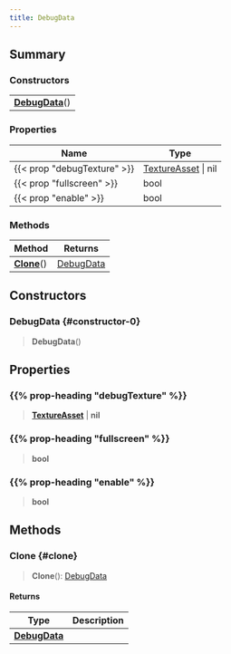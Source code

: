 ```yaml
---
title: DebugData
---
```


## Summary

### Constructors

|  |
| --- |
| **[DebugData](#constructor-0)**() |

### Properties

| Name | Type |
| ---- | ---- |
| {{< prop "debugTexture" >}} | [TextureAsset](/vext/ref/fb/textureasset) \| nil |
| {{< prop "fullscreen" >}} | bool |
| {{< prop "enable" >}} | bool |

### Methods

| Method | Returns |
| ------ | ------- |
| **[Clone](#clone)**() | [DebugData](/vext/ref/client/type/debugdata) |

## Constructors

### DebugData {#constructor-0}

> **DebugData**()

## Properties

### {{% prop-heading "debugTexture" %}}

> **[TextureAsset](/vext/ref/fb/textureasset)** \| **nil**

### {{% prop-heading "fullscreen" %}}

> **bool**

### {{% prop-heading "enable" %}}

> **bool**

## Methods

### Clone {#clone}

> **Clone**(): [DebugData](/vext/ref/client/type/debugdata)

#### Returns

| Type | Description |
| ---- | ----------- |
| **[DebugData](/vext/ref/client/type/debugdata)** |  |

